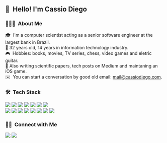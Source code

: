 ## 👋 &nbsp;Hello! I'm Cassio Diego

### 👨🏻‍💻 &nbsp;About Me

🎓 &nbsp;I'm a computer scientist acting as a senior software engineer at the largest bank in Brazil.\
🖖 32 years old, 14 years in information technology industry.\
🎮 &nbsp;Hobbies: books, movies, TV series, chess, video games and eletric guitar.\
🚀 Also writing scientific papers, tech posts on Medium and maintaning an iOS game.\
✉️ &nbsp;You can start a conversation by good old email: mail@cassiodiego.com.

### 🛠 &nbsp;Tech Stack
<p>
  <a href="#"><img src="https://img.shields.io/badge/-Swift-333333?style=flat&logo=Swift"/></a>
  <a href="#"><img src="https://img.shields.io/badge/-Xcode-333333?style=flat&logo=Xcode&logoColor=00599C"/></a>
  <a href="#"><img src="https://img.shields.io/badge/-Sketch-333333?style=flat&logo=Sketch&logoColor=F7B500"/></a>
  <a href="#"><img src="https://img.shields.io/badge/-Shell%20script-333333?style=flat&logo=shell"/></a>
  <a href="#"><img src="https://img.shields.io/badge/-Ruby-333333?style=flat&logo=ruby"/></a>
  <a href="#"><img src="https://img.shields.io/badge/-Git-333333?style=flat&logo=git"/></a>
  <a href="#"><img src="https://img.shields.io/badge/-GitHub-333333?style=flat&logo=github"/></a><br />
  <a href="#"><img src="https://img.shields.io/badge/-C++-333333?style=flat&logo=C%2B%2B&logoColor=00599C"/></a>
  <a href="#"><img src="https://img.shields.io/badge/-Markdown-333333?style=flat&logo=markdown"/></a>
  <a href="#"><img src="https://img.shields.io/badge/-HTML-333333?style=flat&logo=HTML5"/></a>
  <a href="#"><img src="https://img.shields.io/badge/-CSS-333333?style=flat&logo=CSS3&logoColor=1572B6"/></a>
  <a href="#"><img src="https://img.shields.io/badge/-Firebase-333333?style=flat&logo=firebase"/></a>
  <a href="#"><img src="https://img.shields.io/badge/-AWS-333333?style=flat&logo=amazon-aws"/></a>
  <a href="#"><img src="https://img.shields.io/badge/-Docker-333333?style=flat&logo=docker"/></a>
  <a href="#"><img src="https://img.shields.io/badge/-K8s-333333?style=flat&logo=Kubernetes"/></a>
</p>

### 🤝🏻 &nbsp;Connect with Me
<p>
<a href="https://twitter.com/cassiodiego"><img src="https://img.shields.io/badge/-@cassiodiego-0077B5?style=flat&logo=Twitter&logoColor=white"/></a>
<a href="https://medium.com/@cassiodiego"><img src="https://img.shields.io/badge/-@cassiodiego-000000?style=flat&logo=Medium&logoColor=white"/></a>
</p>

